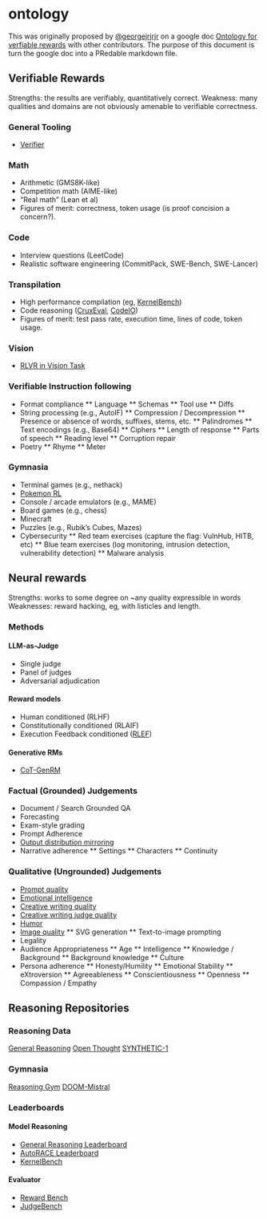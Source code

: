 # ontology
This was originally proposed by [@georgejrjrjr](https://x.com/georgejrjrjr) on a google doc [Ontology for verfiable rewards](https://docs.google.com/document/d/1X-xOT6fR7XV0r7B7JF3hgmosAK0dFpOddv3k3-0Pm1o/edit?usp=sharing) with other contributors. The purpose of this document is turn the google doc into a PRedable markdown file.

## Verifiable Rewards

Strengths: the results are verifiably, quantitatively correct.
Weakness: many qualities and domains are not obviously amenable to verifiable correctness.

### General Tooling
* [Verifier](https://github.com/willccbb/verifiers)

### Math
* Arithmetic (GMS8K-like)
* Competition math (AIME-like)
* “Real math” (Lean et al)
* Figures of merit: correctness, token usage (is proof concision a concern?).

### Code
* Interview questions (LeetCode)
* Realistic software engineering (CommitPack, SWE-Bench, SWE-Lancer)

### Transpilation
* High performance compilation (eg, [KernelBench](https://scalingintelligence.stanford.edu/blogs/kernelbench/))
* Code reasoning ([CruxEval](https://crux-eval.github.io/), [CodeIO](https://github.com/hkust-nlp/CodeIO))
* Figures of merit: test pass rate, execution time, lines of code, token usage.

### Vision
* [RLVR in Vision Task](https://deepagent.notion.site/rlvr-in-vlms)

### Verifiable Instruction following 
* Format compliance
** Language
** Schemas
** Tool use
** Diffs
* String processing (e.g., AutoIF)
** Compression / Decompression
** Presence or absence of words, suffixes, stems, etc.
** Palindromes
** Text encodings (e.g., Base64)
** Ciphers
** Length of response
** Parts of speech
** Reading level
** Corruption repair
* Poetry
** Rhyme
** Meter

### Gymnasia
* Terminal games (e.g., nethack)
* [Pokemon RL](https://drubinstein.github.io/pokerl/)
* Console / arcade emulators (e.g., MAME)
* Board games (e.g., chess)
* Minecraft
* Puzzles (e.g., Rubik’s Cubes, Mazes)
* Cybersecurity
** Red team exercises (capture the flag: VulnHub, HITB, etc)
** Blue team exercises (log monitoring, intrusion detection, vulnerability detection)
** Malware analysis

## Neural rewards
Strengths: works to some degree on ~any quality expressible in words
Weaknesses: reward hacking, eg, with listicles and length.

### Methods
#### LLM-as-Judge
* Single judge
* Panel of judges
* Adversarial adjudication
#### Reward models
* Human conditioned (RLHF)
* Constitutionally conditioned (RLAIF)
* Execution Feedback conditioned ([RLEF](https://arxiv.org/pdf/2410.02089))
#### Generative RMs
* [CoT-GenRM](https://www.synthlabs.ai/research/generative-reward-models)

### Factual (Grounded) Judgements
* Document / Search Grounded QA
* Forecasting
* Exam-style grading
* Prompt Adherence
* [Output distribution mirroring](https://arxiv.org/abs/2502.01697)
* Narrative adherence
** Settings
** Characters
** Continuity

### Qualitative (Ungrounded) Judgements
* [Prompt quality](https://arxiv.org/abs/2501.18578)
* [Emotional intelligence](https://eqbench.com/)
* [Creative writing quality](https://eqbench.com/creative_writing.html)
* [Creative writing judge quality](https://eqbench.com/judgemark-v2.html)
* [Humor](https://eqbench.com/buzzbench.html)
* [Image quality](https://arxiv.org/abs/2501.18096)
** SVG generation
** Text-to-image prompting 
* Legality
* Audience Appropriateness
** Age
** Intelligence
** Knowledge / Background
** Background knowledge
** Culture
* Persona adherence
** Honesty/Humility
** Emotional Stability
** eXtroversion
** Agreeableness
** Conscientiousness
** Openness
** Compassion / Empathy

## Reasoning Repositories
### Reasoning Data
[General Reasoning](http://gr.inc)
[Open Thought](https://github.com/open-thoughts/open-thoughts)
[SYNTHETIC-1](https://huggingface.co/datasets/PrimeIntellect/SYNTHETIC-1)
### Gymnasia
[Reasoning Gym](https://github.com/open-thought/reasoning-gym/)
[DOOM-Mistral](https://github.com/umuthopeyildirim/DOOM-Mistral)
### Leaderboards
#### Model Reasoning
* [General Reasoning Leaderboard](https://gr.inc/leaderboard/)
* [AutoRACE Leaderboard](https://www.llm-reasoners.net/leaderboard)
* [KernelBench](https://scalingintelligence.stanford.edu/KernelBenchLeaderboard/)
#### Evaluator 
* [Reward Bench](https://huggingface.co/spaces/allenai/reward-bench)
* [JudgeBench](https://huggingface.co/spaces/ScalerLab/JudgeBench)

